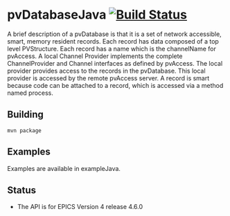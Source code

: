 pvDatabaseJava   [![Build Status](https://travis-ci.org/epics-base/pvDatabaseJava.svg?branch=master)](https://travis-ci.org/epics-base/pvDatabaseJava)
============

A brief description of a pvDatabase is that it is a set of network accessible, smart, memory resident records. Each record has data composed of a top level PVStructure. Each record has a name which is the channelName for pvAccess. A local Channel Provider implements the complete ChannelProvider and Channel interfaces as defined by pvAccess. The local provider provides access to the records in the pvDatabase. This local provider is accessed by the remote pvAccess server. A record is smart because code can be attached to a record, which is accessed via a method named process.

Building
--------

    mvn package


Examples
------------

Examples are available in exampleJava.

Status
------

* The API is for EPICS Version 4 release 4.6.0


